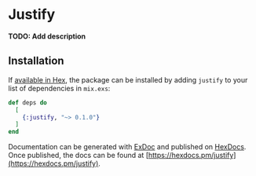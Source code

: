 # Justify

**TODO: Add description**

## Installation

If [available in Hex](https://hex.pm/docs/publish), the package can be installed
by adding `justify` to your list of dependencies in `mix.exs`:

```elixir
def deps do
  [
    {:justify, "~> 0.1.0"}
  ]
end
```

Documentation can be generated with [ExDoc](https://github.com/elixir-lang/ex_doc)
and published on [HexDocs](https://hexdocs.pm). Once published, the docs can
be found at [https://hexdocs.pm/justify](https://hexdocs.pm/justify).

